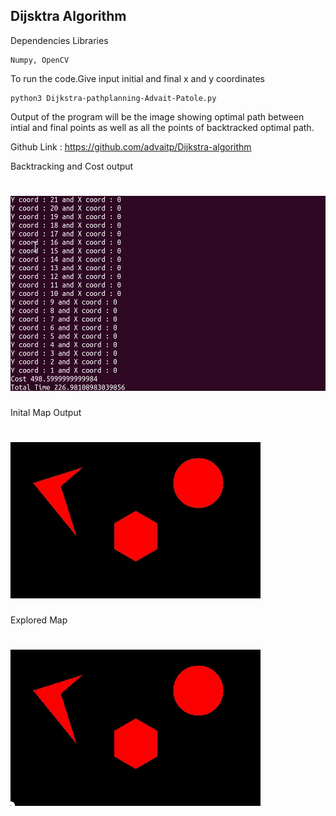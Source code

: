 ## Dijsktra Algorithm 
Dependencies Libraries
```
Numpy, OpenCV
```


To run the code.Give input initial and final x and y coordinates 
```
python3 Dijkstra-pathplanning-Advait-Patole.py
```

Output of the program will be the image showing optimal path between intial and final points as well as all the points of backtracked optimal path.

Github Link : https://github.com/advaitp/Dijkstra-algorithm


Backtracking and Cost output
# ![output](https://github.com/advaitp/Dijkstra-algorithm/blob/main/Output.png)

Inital Map Output
# ![output](https://github.com/advaitp/Dijkstra-algorithm/blob/main/Map.jpg)

Explored Map 
# ![output](https://github.com/advaitp/Dijkstra-algorithm/blob/main/Dijkstra.gif)
